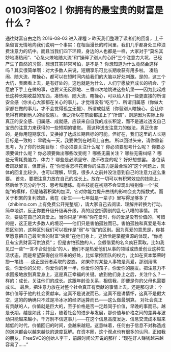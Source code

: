# 0103问答02丨你拥有的最宝贵的财富是什么？


通往财富自由之路
2016-08-03
进入课程 >
昨天我们整理了读者们的回复，上千条留言无情地向我们说明一个事实：在相当漫长的时间里，我们几乎都身处三种浪费注意力的坑中。而且当我们四下环顾，身边的人也都是一样，大家对于“莫名其妙地凑热闹”、“心急火燎地随大流”和“操碎了别人的心肝”三个注意力大坑，已经产生了自然的习惯，想想其实非常可怕，是不是？
你想知道为什么竟然会这样吗？其实很简单啊：对大多数人来说，短期享乐可比长期收获有用多啦。
凑热闹、随大流、瞎操心，都可以在短时间内给我们的大脑以好处刺激。是的，这三个大坑，表面看上去，是有好处的。这也就是为什么，人们宁愿放弃成长的机会、宁愿放下手上在做的事，也要义无反顾地、三番四次地跳进这些坑里——因为比起成长这种长期收益的东西，凑热闹、随大流、瞎操心，可以给人们一些更直接的所谓安全感（你关心大家都在关心的事儿，才觉得没有“吃亏”）、所谓归属感（你做大家都在做的事儿，才不会觉得孤立无援）、所谓成就感（你替别人瞎操心，会让你觉得有帮到他人的愉悦感）。
但之所以在前面都加上了“所谓”，则是因为实际上你真正的安全感、归属感、成就感，应该来自自我的成长积淀，而不是通过透支自己宝贵的注意力来获得的一些短期的错觉。
而这种透支注意力的做法，真正伤害的，是你用短期享乐，交换掉了达成长期目标的可能。但好在，我们这里的人长期目标是一致的：
早晚有一天，我要做到在时间上自由。
所以回过头来，请你重新思考，为了你的长期目标：
你必须要关注什么呢？
你必须要思考什么呢？
你要必须要做什么呢？
你必须要做出哪些改变呢？
哪些无需关注？
哪些无需纠结？
哪些无需耗费脑力、体力？
哪些是必须坚守、绝不改变的呢？
好好想想罢。
各位读者踊跃留言，但普遍，在“你觉得怎样花费你的注意力是最合理的”这个问题上，具体的回复比较少。也可以理解，毕竟，很多人之前并没注意到自己的注意力这么重要。
首先，要把注意力放在自己的成长上。放在一切可以有积累效应的技能上，然后给予充分的学习、思考和磨炼。有些技能在初期不会显现出特别像一个“技能”的模样，但是随着积累的加深，它对你能力提升曲线的影响会变为指数式。而关于积累的复利效应，我在《新生——七年就是一辈子》里写得足够多了（zhibimo.com 上有免费公开完整版），请大家自己去阅读、理解并转换为行动。简单地讲，反正你要升级升级再升级，真的没空折腾别的乱七八糟的事情。
其次，要放在自己的真爱上。当你只是“声称”你在爱时，你的爱是没有价值的，可惜的是，这正是大多数人的境况——他们只是害怕孤独而已。害怕孤独和真爱是有本质区别的，这种区别我们可以视作是“弱”与“强”的区别。因为真爱的意思是，你甚至愿意把自己最宝贵的财富“浪费”在他们身上，这恰恰是掌握资源的体现，“你尚且有宝贵财富可供浪费”；
但是害怕孤独的人，会假借爱的名义疯狂索取。比如我见过一些“一言不合就创业”的人，他们不是热爱他们从事的领域或热爱创业这种生活状态，而是希望获得创业带来的好处，比如掌控团队的权力，比如在资本繁荣时捞一笔钱……这正是弱者索取的姿态。
如果你对某些人事物是真爱，那别用嘴说，你爱你的父母，你爱你的另一半，你爱你的孩子，你爱你的朋友。把注意力不求回报地放到真爱身上，这是真正幸福的关键。放到他们身上之后，关注什么？一样的：成长，关注他们的成长。这跟年龄没关系，相信我，即便是你的父母也需要成长。
最后，把注意力放在对整个社会真正有贡献的事情上去。还是那句话：个体价值等于他的社会贡献率。这真不是说说而已，这真不是讲情怀，这真不是假大空，这的的确确只不过是冷冰冰的经济运算而已——这么做最划算。
对社会真正有贡献的人，价值就是巨大的，至于价格是否一定趋同于价值，早晚的事而已。越是长期，越是如此；并且，随着社会的进步与发展，那价值与价格之间的差异与波动只能越来越小，千万别不信这事儿——在这个信息高度发达、信息交流成本越来越低的时代，价值回归的时间，会越来越短。这意味着，任何由于信息不对称造成的泡沫都会以越来越快的速度瓦解。在资本圈，这个观点也有很多的认同，正如我的朋友，FreeSVC的创始人李丰，前段时间公开说的那样：“现在好人赚钱越来越容易了……”
